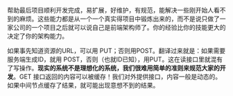 帮助最后项目顺利开发完成，易扩展，好维护，有规范，能解决一些刚开始人看不到的麻烦。这些能力都是从一个一个真实得项目中锻炼出来的，而不是说只做了一家公司的一个项目之后就可以说自己是前端架构师了。你的经验比你的技能更大的决定了你的架构能力。

如果事先知道资源的URL，可以用 PUT；否则用POST。翻译过来就是：如果需要服务端生成ID，就用 POST，否则（也就ID已知），用PUT。这在读接口里就混有了写操作。**现实的系统不是理想化的系统，我们很难用简单的准则来规范大家的开发**。GET 接口返回的内容可以被缓存！我们对外提供接口，内容一般是动态的。如果中间节点缓存了结果，就可能出现意想不到的结果。
